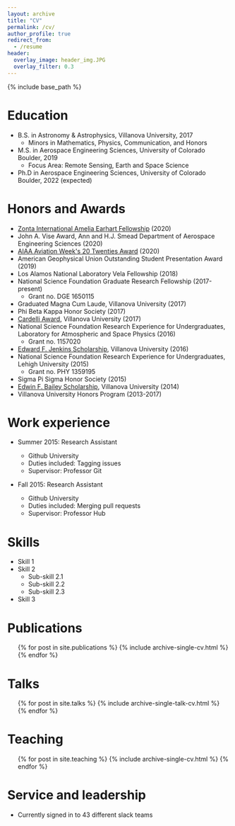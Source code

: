 ```yaml
---
layout: archive
title: "CV"
permalink: /cv/
author_profile: true
redirect_from:
  - /resume
header:
  overlay_image: header_img.JPG
  overlay_filter: 0.3
---
```


{% include base_path %}

Education
======
* B.S. in Astronomy & Astrophysics, Villanova University, 2017
  * Minors in Mathematics, Physics, Communication, and Honors
* M.S. in Aerospace Engineering Sciences, University of Colorado Boulder, 2019
  * Focus Area: Remote Sensing, Earth and Space Science
* Ph.D in Aerospace Engineering Sciences, University of Colorado Boulder, 2022 (expected)

Honors and Awards
======
* [Zonta International Amelia Earhart Fellowship](http://www.zonta.org/Web/Programs/Education/Amelia_Earhart_Fellowship) (2020)
* John A. Vise Award, Ann and H.J. Smead Department of Aerospace Engineering Sciences (2020)
* [AIAA Aviation Week's 20 Twenties Award](https://aviationweek.com/aerospace/introducing-2020-20-twenties) (2020)
* American Geophysical Union Outstanding Student Presentation Award (2019)
* Los Alamos National Laboratory Vela Fellowship (2018)
* National Science Foundation Graduate Research Fellowship (2017-present)
  * Grant no. DGE 1650115
* Graduated Magna Cum Laude, Villanova University (2017)
* Phi Beta Kappa Honor Society (2017)
* [Cardelli Award](https://www1.villanova.edu/villanova/artsci/astronomy/academic-programs/student-awards/cardelli-award.html), Villanova University (2017)
* National Science Foundation Research Experience for Undergraduates, Laboratory for Atmospheric and Space Physics (2016)
  * Grant no. 1157020
* [Edward F. Jenkins Scholarship](https://www1.villanova.edu/villanova/artsci/astronomy/academic-programs/student-awards/jemkins-award.html), Villanova University (2016)
* National Science Foundation Research Experience for Undergraduates, Lehigh University (2015)
  * Grant no. PHY 1359195
* Sigma Pi Sigma Honor Society (2015)
* [Edwin F. Bailey Scholarship](https://www1.villanova.edu/villanova/artsci/astronomy/academic-programs/student-awards/bailey-award.html), Villanova University (2014)
* Villanova University Honors Program (2013-2017)

Work experience
======
* Summer 2015: Research Assistant
  * Github University
  * Duties included: Tagging issues
  * Supervisor: Professor Git

* Fall 2015: Research Assistant
  * Github University
  * Duties included: Merging pull requests
  * Supervisor: Professor Hub
  
Skills
======
* Skill 1
* Skill 2
  * Sub-skill 2.1
  * Sub-skill 2.2
  * Sub-skill 2.3
* Skill 3

Publications
======
  <ul>{% for post in site.publications %}
    {% include archive-single-cv.html %}
  {% endfor %}</ul>
  
Talks
======
  <ul>{% for post in site.talks %}
    {% include archive-single-talk-cv.html %}
  {% endfor %}</ul>
  
Teaching
======
  <ul>{% for post in site.teaching %}
    {% include archive-single-cv.html %}
  {% endfor %}</ul>
  
Service and leadership
======
* Currently signed in to 43 different slack teams
